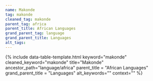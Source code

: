 ```yaml
---
name: Makonde
tag: makonde
cleaned_tag: makonde
parent_tag: africa
parent_title: African Languages
grand_parent_tag: language
grand_parent_title: Languages
alt_tags: 
---
```


{% include data-table-template.html 
  keyword="makonde" 
  cleaned_keyword="makonde" 
  title="Makonde"
  ancestor_path="language/africa" 
  parent_title = "African Languages"
  grand_parent_title = "Languages"
  alt_keywords=""
  context=""
%}

